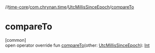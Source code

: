 //[time-core](../../../index.md)/[com.chrynan.time](../index.md)/[UtcMillisSinceEpoch](index.md)/[compareTo](compare-to.md)

# compareTo

[common]\
open operator override fun [compareTo](compare-to.md)(other: [UtcMillisSinceEpoch](index.md)): [Int](https://kotlinlang.org/api/latest/jvm/stdlib/kotlin/-int/index.html)
